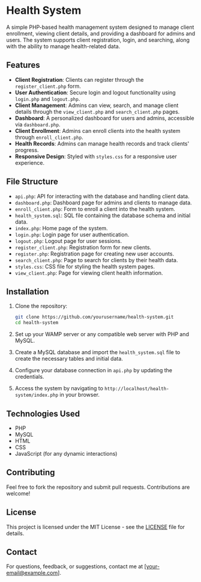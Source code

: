 # Health System

A simple PHP-based health management system designed to manage client enrollment, viewing client details, and providing a dashboard for admins and users. The system supports client registration, login, and searching, along with the ability to manage health-related data.

## Features

- **Client Registration**: Clients can register through the `register_client.php` form.
- **User Authentication**: Secure login and logout functionality using `login.php` and `logout.php`.
- **Client Management**: Admins can view, search, and manage client details through the `view_client.php` and `search_client.php` pages.
- **Dashboard**: A personalized dashboard for users and admins, accessible via `dashboard.php`.
- **Client Enrollment**: Admins can enroll clients into the health system through `enroll_client.php`.
- **Health Records**: Admins can manage health records and track clients' progress.
- **Responsive Design**: Styled with `styles.css` for a responsive user experience.

## File Structure

- `api.php`: API for interacting with the database and handling client data.
- `dashboard.php`: Dashboard page for admins and clients to manage data.
- `enroll_client.php`: Form to enroll a client into the health system.
- `health_system.sql`: SQL file containing the database schema and initial data.
- `index.php`: Home page of the system.
- `login.php`: Login page for user authentication.
- `logout.php`: Logout page for user sessions.
- `register_client.php`: Registration form for new clients.
- `register.php`: Registration page for creating new user accounts.
- `search_client.php`: Page to search for clients by their health data.
- `styles.css`: CSS file for styling the health system pages.
- `view_client.php`: Page for viewing client health information.

## Installation

1. Clone the repository:

    ```bash
    git clone https://github.com/yourusername/health-system.git
    cd health-system
    ```

2. Set up your WAMP server or any compatible web server with PHP and MySQL.

3. Create a MySQL database and import the `health_system.sql` file to create the necessary tables and initial data.

4. Configure your database connection in `api.php` by updating the credentials.

5. Access the system by navigating to `http://localhost/health-system/index.php` in your browser.

## Technologies Used

- PHP
- MySQL
- HTML
- CSS
- JavaScript (for any dynamic interactions)

## Contributing

Feel free to fork the repository and submit pull requests. Contributions are welcome!

## License

This project is licensed under the MIT License - see the [LICENSE](LICENSE) file for details.

## Contact

For questions, feedback, or suggestions, contact me at [your-email@example.com].
